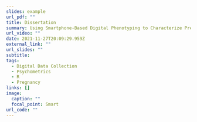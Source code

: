 ```yaml
---
slides: example
url_pdf: ""
title: Dissertation
summary: Using Smartphone-Based Digital Phenotyping to Characterize Prenatal Maternal Mental Health
url_video: ""
date: 2021-11-27T20:09:29.959Z
external_link: ""
url_slides: ""
subtitle:
tags:
  - Digital Data Collection
  - Psychometrics
  - R
  - Pregnancy
links: []
image:
  caption: ""
  focal_point: Smart
url_code: ""
---
```

